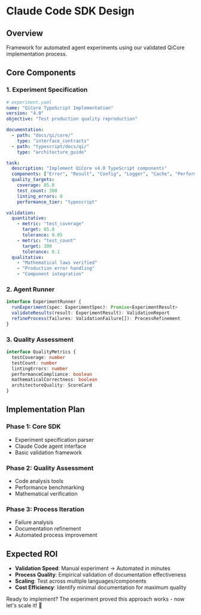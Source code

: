 # Claude Code SDK Design

## Overview
Framework for automated agent experiments using our validated QiCore implementation process.

## Core Components

### 1. Experiment Specification
```yaml
# experiment.yaml
name: "QiCore TypeScript Implementation"
version: "4.0"
objective: "Test production quality reproduction"

documentation:
  - path: "docs/qi/core/"
    type: "interface_contracts"
  - path: "typescript/docs/qi/"
    type: "architecture_guide"

task:
  description: "Implement QiCore v4.0 TypeScript components"
  components: ["Error", "Result", "Config", "Logger", "Cache", "Performance"]
  quality_targets:
    coverage: 85.0
    test_count: 300
    linting_errors: 0
    performance_tier: "typescript"

validation:
  quantitative:
    - metric: "test_coverage"
      target: 85.0
      tolerance: 0.05
    - metric: "test_count" 
      target: 300
      tolerance: 0.1
  qualitative:
    - "Mathematical laws verified"
    - "Production error handling"
    - "Component integration"
```

### 2. Agent Runner
```typescript
interface ExperimentRunner {
  runExperiment(spec: ExperimentSpec): Promise<ExperimentResult>
  validateResults(result: ExperimentResult): ValidationReport
  refineProcess(failures: ValidationFailure[]): ProcessRefinement
}
```

### 3. Quality Assessment
```typescript
interface QualityMetrics {
  testCoverage: number
  testCount: number
  lintingErrors: number
  performanceCompliance: boolean
  mathematicalCorrectness: boolean
  architectureQuality: ScoreCard
}
```

## Implementation Plan

### Phase 1: Core SDK
- Experiment specification parser
- Claude Code agent interface
- Basic validation framework

### Phase 2: Quality Assessment  
- Code analysis tools
- Performance benchmarking
- Mathematical verification

### Phase 3: Process Iteration
- Failure analysis
- Documentation refinement
- Automated process improvement

## Expected ROI
- **Validation Speed**: Manual experiment → Automated in minutes
- **Process Quality**: Empirical validation of documentation effectiveness
- **Scaling**: Test across multiple languages/components
- **Cost Efficiency**: Identify minimal documentation for maximum quality

Ready to implement? The experiment proved this approach works - now let's scale it! 🚀
